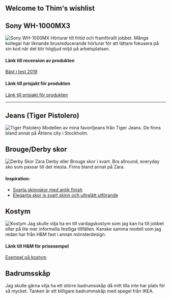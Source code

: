 ## Welcome to Thim's wishlist


## Sony WH-1000MX3
![Sony WH-1000MX](https://www.sony.se/image/eb0062b3db03748efc7f5ca3fd82ccc5?fmt=pjpeg&bgcolor=FFFFFF&bgc=FFFFFF&wid=2515&hei=1320)
Hörlurar till fritid och framförallt jobbet. Många kollegar har liknande brusreducerande hörlurar för att lättare fokusera på sin kod när det blir högljud miljö på arbetsplatsen.
#### Länk till recension av produkten
[Bäst i test 2019](https://m3.idg.se/2.1022/1.610091/test-brusreducerande-horlurar/sida/9/sony-wh1000xm3)
#### Länk till prisjakt för produkten
[Länk till prisjakt för produkten](https://www.prisjakt.nu/produkt.php?q=Sony+WH-1000XM3&p=4912200)

------

## Jeans (Tiger Pistolero)
![Tiger Pistolero](https://assets.ellosgroup.com/i/ellos/sth_1524460-01_De_01?%24sg%24&%24sd%24&w=1600)
Modellen av mina favoritjeans från Tiger Jeans. De finns bland annat på Åhlens city i Stockholm.

## Brouge/Derby skor
![Derby Skor Zara](https://static.zara.net/photos///2019/I/1/2/p/5408/002/040/2/w/1796/5408002040_2_1_1.jpg?ts=1567692513499)
Derby eller Brouge skor i svart. Bra allround, everyday sko som passar till det mesta. Finns bland annat på Zara.
#### Inspiration:
* [Svarta skinnskor med antik finish](https://www.zara.com/se/sv/svarta-skinnskor-med-antikfinish-p15410002.html?v1=38112753&v2=1282860)
* [Eleganta skor is svart skinn och ultralätt utförande](https://www.zara.com/se/sv/eleganta-skor-i-svart-skinn-sula-xl-extralight%C2%AE-p15408002.html?v1=12928575&v2=1282860)

## Kostym
![Kostym](https://lp2.hm.com/hmgoepprod?set=source[/48/5a/485a38279c51527a90b966a1e6d4e589be6ff0ef.jpg],origin[dam],category[men_blazerssuits_blazers],type[LOOKBOOK],res[m],hmver[1]&call=url[file:/product/main])
Jag skulle vilja ha en till vardagskostym som jag kan ha till jobbet eller på lite mer informella festliga tillfällen. Kanske samma modell som jag redan har från H&M fast i annan mönsterdesign.
#### Länk till H&M för prisexempel
[Exempel på kostym](https://www2.hm.com/sv_se/productpage.0789400001.html)

## Badrumsskåp
Jag skulle gärna vilja ha ett större badrumsskåp då mitt lilla inte har plats för så mycket. Tanken är ett billigare badrummskåp med spegel från IKEA.
